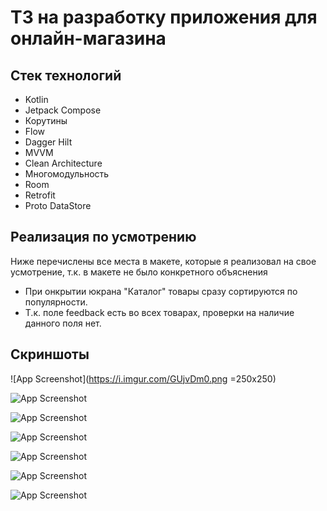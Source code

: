 
# ТЗ на разработку приложения для онлайн-магазина

## Стек технологий
- Kotlin 
- Jetpack Compose
- Корутины
- Flow 
- Dagger Hilt
- MVVM
- Clean Architecture
- Многомодульность 
- Room
- Retrofit
- Proto DataStore


## Реализация по усмотрению

Ниже перечислены все места в макете, которые я реализовал на свое усмотрение, т.к. в макете не было конкретного объяснения

- При онкрытии юкрана "Каталог" товары сразу сортируются по популярности.
- Т.к. поле feedback есть во всех товарах, проверки на наличие данного поля нет.

## Скриншоты

![App Screenshot](https://i.imgur.com/GUjvDm0.png =250x250)

![App Screenshot](https://i.imgur.com/VkekIBU.png)

![App Screenshot](https://i.imgur.com/EIauSgQ.png)

![App Screenshot](https://i.imgur.com/yrcIg7x.png)

![App Screenshot](https://i.imgur.com/fPJBD6o.png)

![App Screenshot](https://i.imgur.com/mFWnqK2.png)

![App Screenshot](https://i.imgur.com/1nmzaW1.png)
